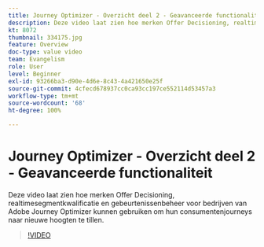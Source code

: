 ```yaml
---
title: Journey Optimizer - Overzicht deel 2 - Geavanceerde functionaliteit
description: Deze video laat zien hoe merken Offer Decisioning, realtimesegmentkwalificatie en gebeurtenissenbeheer voor bedrijven van Adobe Journey Optimizer kunnen gebruiken om hun consumentenjourneys naar nieuwe hoogten te tillen.
kt: 8072
thumbnail: 334175.jpg
feature: Overview
doc-type: value video
team: Evangelism
role: User
level: Beginner
exl-id: 93266ba3-d90e-4d6e-8c43-4a421650e25f
source-git-commit: 4cfecd678937cc0ca93cc197ce552114d53457a3
workflow-type: tm+mt
source-wordcount: '68'
ht-degree: 100%

---
```


# Journey Optimizer - Overzicht deel 2 - Geavanceerde functionaliteit

Deze video laat zien hoe merken Offer Decisioning, realtimesegmentkwalificatie en gebeurtenissenbeheer voor bedrijven van Adobe Journey Optimizer kunnen gebruiken om hun consumentenjourneys naar nieuwe hoogten te tillen.

>[!VIDEO](https://video.tv.adobe.com/v/334175?quality=12)
